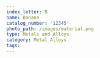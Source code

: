 ```yaml
---
index_letter: B
name: Banana
catalog_number: '12345'
photo_path: /images/material.png
type: Metals and Alloys
category: Metal Alloys
tags:
---
```

